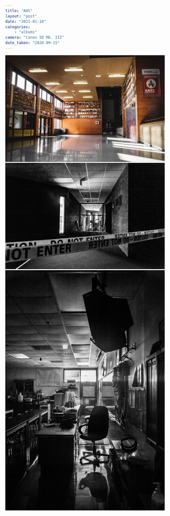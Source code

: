 ```yaml
---
title: "AHS"
layout: "post" 
date: "2021-01-10"
categories: 
    - "albums"
camera: "Canon 5D Mk. III"
date_taken: "2020-09-15"
---
```


![ahs1](/images/ahs1.jpg)
![ahs2](/images/ahs2.jpg)
![ahs3](/images/ahs3.jpg)